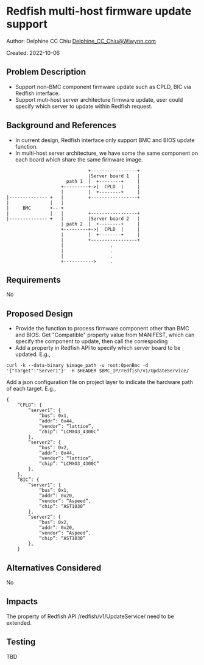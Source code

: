# Redfish multi-host firmware update support

Author: Delphine CC Chiu <Delphine_CC_Chiu@Wiwynn.com> 

Created: 2022-10-06

## Problem Description
- Support non-BMC component firmware update such as CPLD, BIC via Redfish interface.
- Support muti-host server architecture firmware update, user could specify which server to update within Redfish request.

## Background and References
- In current design, Redfish interface only support BMC and BIOS update function.
- In multi-host server architecture, we have some the same component on each board which share the same firmware image.
 
```
                              +-----------------+
                              |Server board 1   |
                      path 1  |  +--------+     |
                    +---------+->|  CPLD  |     |
                    |         |  +--------+     |
|-------------- +   |         +-----------------+
|               |   |         
|     BMC       +-- +
|               |   |         +-----------------+
|-------------- +   |         |Server board 2   |
                    | path 2  |  +--------+     |
                    +---------+->|  CPLD  |     |
                    |         |  +--------+     |
                    |         +-----------------+
                    |                 .
                    |                 .
                    |                 .
                    +----------->     .
```

## Requirements
No

## Proposed Design
- Provide the function to process firmware component other than BMC and BIOS.
  Get "Compatible" property value from MANIFEST, which can specify the component to update, then call the correspoding 
- Add a property in Redfish API to specify which server board to be updated.
E.g.,
```
curl -k --data-binary $image_path -u root:0penBmc -d '{"Target":"Server1"}' -H $HEADER $BMC_IP/redfish/v1/UpdateService/
```

Add a json configuration file on project layer to indicate the hardware path of each target.
E.g.,
```
{
	“CPLD”: {
		“server1”: {
			“bus”: 0x1, 
			“addr”: 0x44,
			“vendor”: “lattice”,
			“chip”: “LCMXO3_4300C”
		}, 
		“server2”: {
			“bus”: 0x2, 
			“addr”: 0x44, 
			“vendor”: “lattice”,
			“chip”: “LCMXO3_4300C”
		},
	},
	“BIC”: {
		“server1”: {
			“bus”: 0x1, 
			“addr”: 0x20, 
			“vendor”: “Aspeed”,
			“chip”: “AST1030”
		}, 
		“server2”: {
			“bus”: 0x2, 
			“addr”: 0x20, 
			“vendor”: “Aspeed”,
			“chip”: “AST1030”
		},
	}
```

## Alternatives Considered
No

## Impacts
The property of Redfish API /redfish/v1/UpdateService/ need to be extended.

## Testing
TBD

